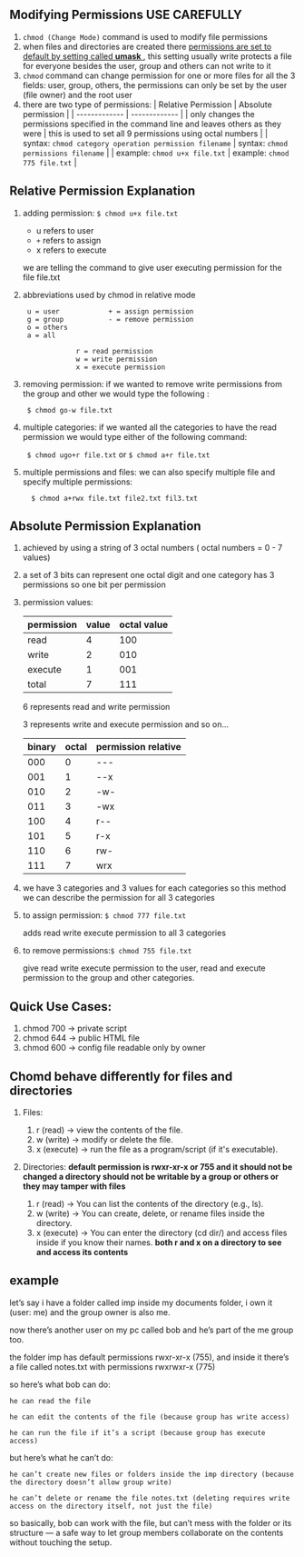 ## Modifying Permissions USE CAREFULLY
1. `chmod (Change Mode)` command is used to modify file permissions
2. when files and directories are created there <u>permissions are set to default by setting called **umask** </u>, this setting usually write protects a file for everyone besides the user, group and others can not write to it 
3. `chmod` command can change permission for one or more files for all the 3 fields: user, group, others, the permissions can only be set by the user (file owner) and the root user
4. there are two type of permissions:
| Relative Permission | Absolute permission |
| ------------- | ------------- |
| only changes the permissions specified in the command line and leaves others as they were  | this is used to set all 9 permissions using octal numbers |
| syntax: `chmod category operation permission filename`  | syntax: `chmod permissions filename`  |
| example: `chmod u+x file.txt` | example: `chmod 775 file.txt`  |

## Relative Permission Explanation
1. adding permission: `$ chmod u+x file.txt`
	- u refers to user
	- `+` refers to assign
	- x refers to execute

	we are telling the command to give user executing permission for the file file.txt
	
2. abbreviations used by chmod in relative mode
	
		u = user			+ = assign permission
		g = group			- = remove permission
		o = others	
		a = all

					r = read permission
					w = write permission
					x = execute permission

3. removing permission: if we wanted to remove write permissions from the group and other we would type the following :

	` $ chmod go-w file.txt`

4. multiple categories: if we wanted all the categories to have the read permission we would type either of the following command:

	` $ chmod ugo+r file.txt`
	or 
	`$ chmod a+r file.txt`

5. multiple permissions and files: we can also specify multiple file and specify multiple permissions:

	`  $ chmod a+rwx file.txt file2.txt fil3.txt`

## Absolute Permission Explanation
1. achieved by using a string of 3 octal numbers ( octal numbers = 0 - 7 values)
2. a set of 3 bits can represent one octal digit and one category has 3 permissions so one bit per permission
3. permission values:

	| permission | value | octal value |
	|------------|-------|-------------|
	| read | 4 | 100 |
	| write | 2 | 010 |
	| execute | 1 | 001 |
	| total | 7 | 111 |

	6 represents read and write permission

	3 represents write and execute permission  and so on... 

	| binary | octal | permission relative  |
	|------------|-------|-------------|
	| 000 | 0 | --- |
	| 001 | 1 | --x |
	| 010 | 2 | -w- |
	| 011 | 3 | -wx |
	| 100 | 4 | r-- |
	| 101 | 5 | r-x |
	| 110 | 6 | rw- |
	| 111 | 7 | wrx |

4. we have 3 categories and 3 values for each categories so this method we can describe the permission for all 3 categories

5. to assign permission: `$ chmod 777 file.txt`

	adds read write execute permission to all 3 categories

6. to remove permissions:`$ chmod 755 file.txt`
	
	give read write execute permission to the user, read and execute permission to the group and other categories.


## Quick Use Cases:
1. chmod 700 → private script
2. chmod 644 → public HTML file
3. chmod 600 → config file readable only by owner

## Chomd behave differently for files and directories

1. Files:
    1. r (read) →  view the contents of the file.
    2. w (write) →  modify or delete the file.
    3. x (execute) →  run the file as a program/script (if it's executable).

2. Directories: **default permission is rwxr-xr-x or 755 and it should not be changed a directory should not be writable by a group or others or they may tamper with files**
    1. r (read) → You can list the contents of the directory (e.g., ls).
    2. w (write) → You can create, delete, or rename files inside the directory.
    3. x (execute) → You can enter the directory (cd dir/) and access files inside if you know their names.
**both r and x on a directory to see and access its contents**

## example

let’s say i have a folder called imp inside my documents folder, i own it (user: me) and the group owner is also me.

now there’s another user on my pc called bob and he’s part of the me group too.

the folder imp has default permissions rwxr-xr-x (755), and inside it there’s a file called notes.txt with permissions rwxrwxr-x (775)

so here’s what bob can do:

    he can read the file

    he can edit the contents of the file (because group has write access)

    he can run the file if it’s a script (because group has execute access)

but here’s what he can’t do:

    he can’t create new files or folders inside the imp directory (because the directory doesn’t allow group write)

    he can’t delete or rename the file notes.txt (deleting requires write access on the directory itself, not just the file)

so basically, bob can work with the file, but can’t mess with the folder or its structure — a safe way to let group members collaborate on the contents without touching the setup.